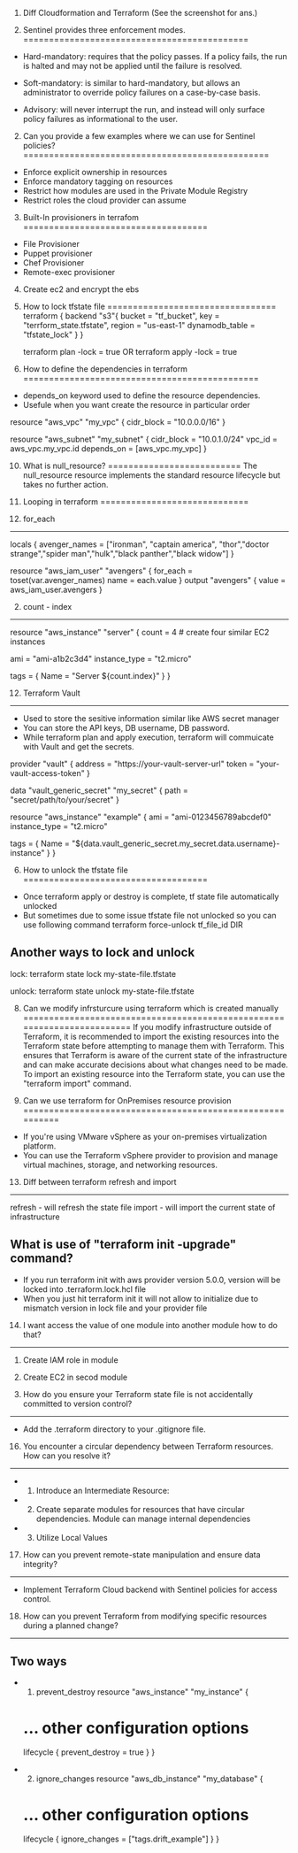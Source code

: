 1. Diff Cloudformation and Terraform (See the screenshot for ans.)

1. Sentinel provides three enforcement modes.
============================================
- Hard-mandatory: requires that the policy passes. If a policy fails, the run is halted and may not be applied until the failure is resolved.

- Soft-mandatory: is similar to hard-mandatory, but allows an administrator to override policy failures on a case-by-case basis.

- Advisory: will never interrupt the run, and instead will only surface policy failures as informational to the user.

2. Can you provide a few examples where we can use for Sentinel policies?
================================================
- Enforce explicit ownership in resources
- Enforce mandatory tagging on resources 
- Restrict how modules are used in the Private Module Registry
- Restrict roles the cloud provider can assume

3. Built-In provisioners in terrafom
====================================
- File Provisioner
- Puppet provisioner
- Chef Provisioner
- Remote-exec provisioner

4. Create ec2 and encrypt the ebs
5. How to lock tfstate file
=================================
	terraform {
		backend "s3"{
			bucket = "tf_bucket",
			key = "terrform_state.tfstate",
			region = "us-east-1"
			dynamodb_table = "tfstate_lock"
		}
	}
	
	terraform plan -lock = true   OR	terraform apply -lock = true


7. How to define the dependencies in terraform
==============================================
- depends_on keyword used to define the resource dependencies.
- Usefule when you want create the resource in particular order

resource "aws_vpc" "my_vpc" {
  cidr_block = "10.0.0.0/16"
}

resource "aws_subnet" "my_subnet" {
  cidr_block = "10.0.1.0/24"
  vpc_id = aws_vpc.my_vpc.id
  depends_on = [aws_vpc.my_vpc]
}



10. What is null_resource?
==========================
The null_resource resource implements the standard resource lifecycle but takes no further action.

11. Looping in terraform
=============================
1. for_each 
-------------
locals {
  avenger_names = ["ironman", "captain america", "thor","doctor strange","spider man","hulk","black panther","black widow"]
}

resource "aws_iam_user" "avengers" {
  for_each = toset(var.avenger_names)
  name     = each.value
}
output "avengers" {
  value = aws_iam_user.avengers
}


2. count - index
------------------
resource "aws_instance" "server" {
  count = 4 # create four similar EC2 instances

  ami           = "ami-a1b2c3d4"
  instance_type = "t2.micro"

  tags = {
    Name = "Server ${count.index}"
  }
}

12. Terraform Vault
----------------------
- Used to store the sesitive information similar like AWS secret manager
- You can store the API keys, DB username, DB password.
- While terraform plan and apply execution, terraform will commuicate with Vault and get the secrets.

provider "vault" {
  address = "https://your-vault-server-url"
  token   = "your-vault-access-token"
}

data "vault_generic_secret" "my_secret" {
  path = "secret/path/to/your/secret"
}

resource "aws_instance" "example" {
  ami           = "ami-0123456789abcdef0"
  instance_type = "t2.micro"

  tags = {
    Name = "${data.vault_generic_secret.my_secret.data.username}-instance"
  }
}


6. How to unlock the tfstate file
====================================
- Once terraform apply or destroy is complete, tf state file automatically unlocked
- But sometimes due to some issue tfstate file not unlocked so you can use following command
	terraform force-unlock tf_file_id DIR

Another ways to lock and unlock
---------------------
lock:
terraform state lock my-state-file.tfstate

unlock:
terraform state unlock my-state-file.tfstate

8. Can we modify infrsturcure using terraform which is created manually
========================================================================
If you modify infrastructure outside of Terraform, it is recommended to import the existing resources into the Terraform state before attempting to manage them with Terraform. This ensures that Terraform is aware of the current state of the infrastructure and can make accurate decisions about what changes need to be made. To import an existing resource into the Terraform state, you can use the "terraform import" command.

9. Can we use terraform for OnPremises resource provision
==========================================================
- If you're using VMware vSphere as your on-premises virtualization platform.
- You can use the Terraform vSphere provider to provision and manage virtual machines, storage, and networking resources.

13. Diff between terraform refresh and import
--------------------------------------------
refresh - will refresh the state file
import  - will import the current state of infrastructure

What is use of "terraform init -upgrade" command?
---------------------------------------------------
- If you run terraform init with aws provider version 5.0.0, version will be locked into .terraform.lock.hcl file
- When you just hit terraform init it will not allow to initialize due to mismatch version in lock file and your provider file

14. I want access the value of one module into another module how to do that?
------------------------------------------
1. Create IAM role in module
2. Create EC2 in secod module

15. How do you ensure your Terraform state file is not accidentally committed to version control?
-----------------------------------------------
- Add the .terraform directory to your .gitignore file.

16. You encounter a circular dependency between Terraform resources. How can you resolve it?
--------------------------------------------------
- 1. Introduce an Intermediate Resource:
- 2. Create separate modules for resources that have circular dependencies. Module can manage internal dependencies
- 3. Utilize Local Values

17. How can you prevent remote-state manipulation and ensure data integrity?
------------------------
- Implement Terraform Cloud backend with Sentinel policies for access control.


18. How can you prevent Terraform from modifying specific resources during a planned change?
---------------------------------------------
Two ways
---------
- 1. prevent_destroy 
resource "aws_instance" "my_instance" {
  # ... other configuration options

  lifecycle {
    prevent_destroy = true
  }
}

- 2. ignore_changes 
resource "aws_db_instance" "my_database" {
  # ... other configuration options

  lifecycle {
    ignore_changes = ["tags.drift_example"]
  }
}
